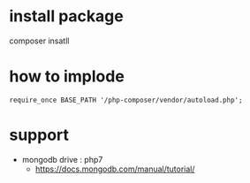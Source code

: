 # install package
composer insatll

# how to implode
`require_once BASE_PATH '/php-composer/vendor/autoload.php';`

# support
- mongodb drive : php7
    - https://docs.mongodb.com/manual/tutorial/